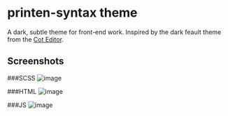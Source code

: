 # printen-syntax theme

A dark, subtle theme for front-end work.  Inspired by the dark feault theme from the [Cot Editor](http://coteditor.com/).

## Screenshots


###SCSS
![image](https://raw.githubusercontent.com/smlombardi/Printen-Syntax/blob/master/screenshots/scss.png)

###HTML
![image](https://raw.githubusercontent.com/smlombardi/Printen-Syntax/blob/master/screenshots/html.png)

###JS
![image](https://raw.githubusercontent.com/smlombardi/Printen-Syntax/blob/master/screenshots/js.png)

